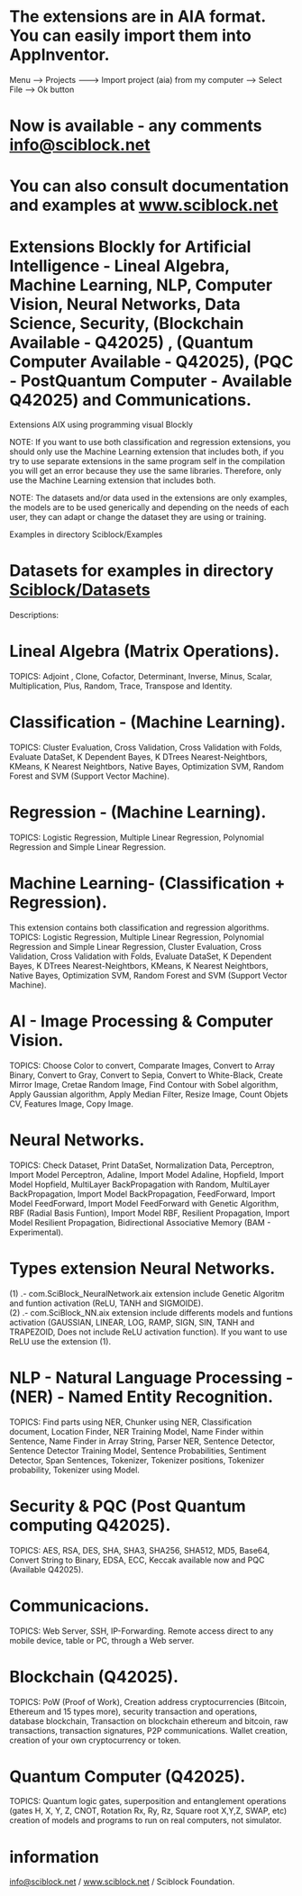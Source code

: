 # The extensions are in AIA format. You can easily import them into AppInventor.
Menu --> Projects ---> Import project (aia) from my computer --> Select File --> Ok button

# Now is available - any comments info@sciblock.net

# You can also consult documentation and examples at www.sciblock.net

# Extensions Blockly for Artificial Intelligence - Lineal Algebra, Machine Learning, NLP, Computer Vision, Neural Networks, Data Science, Security, (Blockchain Available - Q42025) , (Quantum Computer Available - Q42025), (PQC - PostQuantum Computer - Available Q42025) and Communications. 
Extensions AIX using programming visual Blockly

NOTE: If you want to use both classification and regression extensions, you should only use the Machine Learning extension that includes both, if you try to use separate extensions in the same program self in the compilation you will get an error because they use the same libraries. Therefore, only use the Machine Learning extension that includes both. 

NOTE: The datasets and/or data used in the extensions are only examples, the models are to be used generically and depending on the needs of each user, they can adapt or change the dataset they are using or training.

Examples in directory Sciblock/Examples
# Datasets for examples in directory [Sciblock/Datasets](https://github.com/SciBlock/datasets) 

Descriptions:
# Lineal Algebra (Matrix Operations).

TOPICS: Adjoint , Clone, Cofactor, Determinant, Inverse, Minus, Scalar, Multiplication, Plus, Random, Trace, Transpose and Identity.

# Classification - (Machine Learning).
TOPICS: Cluster Evaluation, Cross Validation, Cross Validation with Folds, Evaluate DataSet, K Dependent Bayes, K DTrees Nearest-Neightbors, KMeans, K Nearest Neightbors, Native Bayes, Optimization SVM, Random Forest and SVM (Support Vector Machine). 

# Regression - (Machine Learning).
TOPICS: Logistic Regression, Multiple Linear Regression, Polynomial Regression and Simple Linear Regression. 

# Machine Learning- (Classification + Regression).
This extension contains both classification and regression algorithms. 
TOPICS: Logistic Regression, Multiple Linear Regression, Polynomial Regression and Simple Linear Regression, Cluster Evaluation, Cross Validation, Cross Validation with Folds, Evaluate DataSet, K Dependent Bayes, K DTrees Nearest-Neightbors, KMeans, K Nearest Neightbors, Native Bayes, Optimization SVM, Random Forest and SVM (Support Vector Machine).

# AI - Image Processing & Computer Vision.
TOPICS: Choose Color to convert, Comparate Images, Convert to Array Binary, Convert to Gray, Convert to Sepia, Convert to White-Black, Create Mirror Image, Cretae Random Image, Find Contour with Sobel algorithm, Apply Gaussian algorithm, Apply Median Filter, Resize Image, Count Objets CV, Features Image, Copy Image.

# Neural Networks.
TOPICS: Check Dataset, Print DataSet, Normalization Data, Perceptron, Import Model Perceptron, Adaline, Import Model Adaline, Hopfield, Import Model Hopfield, MultiLayer BackPropagation with Random, MultiLayer BackPropagation, Import Model BackPropagation, FeedForward, Import Model FeedForward, Import Model FeedForward with Genetic Algorithm, RBF (Radial Basis Funtion), Import Model RBF, Resilient Propagation, Import Model Resilient Propagation, Bidirectional Associative Memory (BAM - Experimental). 
# Types extension Neural Networks.
(1) .- com.SciBlock_NeuralNetwork.aix extension include Genetic Algoritm and funtion activation (ReLU, TANH and SIGMOIDE).                                                                  
(2) .- com.SciBlock_NN.aix extension include differents models and funtions activation (GAUSSIAN, LINEAR, LOG, RAMP, SIGN, SIN, TANH and TRAPEZOID, Does not include ReLU activation function). If you want to use ReLU use the extension (1).

# NLP - Natural Language Processing - (NER) - Named Entity Recognition.
TOPICS: Find parts using NER, Chunker using NER, Classification document, Location Finder, NER Training Model, Name Finder within Sentence, Name Finder in Array String, Parser NER, Sentence Detector, Sentence Detector Training Model, Sentence Probabilities, Sentiment Detector, Span Sentences, Tokenizer, Tokenizer positions, Tokenizer probability, Tokenizer using Model.

# Security & PQC (Post Quantum computing Q42025).
TOPICS: AES, RSA, DES, SHA, SHA3, SHA256, SHA512, MD5, Base64, Convert String to Binary, EDSA, ECC, Keccak available now and PQC (Available Q42025).

# Communicacions.
TOPICS: Web Server, SSH, IP-Forwarding. Remote access direct to any mobile device, table or PC, through a Web server.

# Blockchain (Q42025).
TOPICS: PoW (Proof of Work), Creation address cryptocurrencies (Bitcoin, Ethereum and 15 types more), security transaction and operations, database blockchain, Transaction on blockchain ethereum and bitcoin, raw transactions, transaction signatures, P2P communications. Wallet creation, creation of your own cryptocurrency or token. 

# Quantum Computer (Q42025).
TOPICS: Quantum logic gates, superposition and entanglement operations (gates H, X, Y, Z, CNOT, Rotation Rx, Ry, Rz, Square root X,Y,Z, SWAP, etc) creation of models and programs to run on real computers, not simulator.

# information
info@sciblock.net / www.sciblock.net / Sciblock Foundation.
